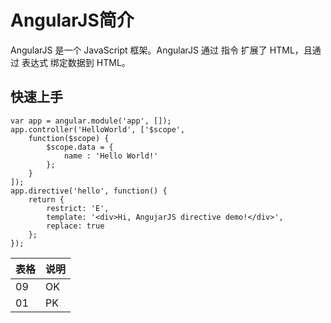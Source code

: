 # AngularJS简介

AngularJS 是一个 JavaScript 框架。AngularJS 通过 指令 扩展了 HTML，且通过 表达式 绑定数据到 HTML。

## 快速上手

```
var app = angular.module('app', []);
app.controller('HelloWorld', ['$scope', 
	function($scope) {
		$scope.data = {
			name : 'Hello World!'
		};
	} 
]);
app.directive('hello', function() {
	return {
		restrict: 'E',
		template: '<div>Hi, AngujarJS directive demo!</div>',
		replace: true
	};
});
```
| 表格 | 说明 |
| --- | --- |
|09 | OK |
|01 | PK |

